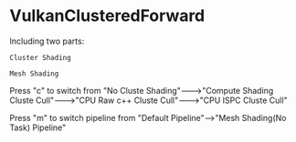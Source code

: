 # VulkanClusteredForward
Including two parts:

    Cluster Shading
    
    Mesh Shading
  
Press "c" to switch from "No Cluste Shading"--->"Compute Shading Cluste Cull"--->"CPU Raw c++ Cluste Cull"--->"CPU ISPC Cluste Cull"

Press "m" to switch pipeline from "Default Pipeline"-->"Mesh Shading(No Task) Pipeline"
